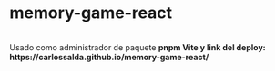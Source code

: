 ﻿# memory-game-react
<br/>
Usado como administrador de paquete <strong/> pnpm <strong/>
Vite y link del deploy: https://carlossalda.github.io/memory-game-react/

